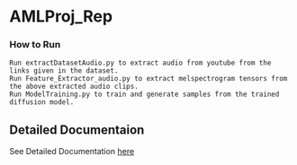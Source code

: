 # AMLProj_Rep

### How to Run
    Run extractDatasetAudio.py to extract audio from youtube from the links given in the dataset.
    Run Feature_Extractor_audio.py to extract melspectrogram tensors from the above extracted audio clips.
    Run ModelTraining.py to train and generate samples from the trained diffusion model.

## Detailed Documentaion
See Detailed Documentation [here](cap6617fa24_project_breaking%20the%20fourth%20wall.pdf)

